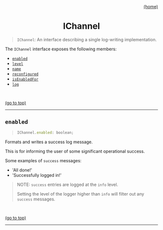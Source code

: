 <div id="top" align="right"><a href="https://github.com/auturge/logger#top">(home)</a></div>

# <h1 align="center">IChannel</h1> #

> `IChannel`: An interface describing a single log-writing implementation.

The `IChannel` interface exposes the following members:

- [`enabled`](#enabled)
- [`level`](#level-channel)
- [`name`](#name-channel)
- [`reconfigured`](#reconfigured)
- [`isEnabledFor`](#isEnabledFor)
- [`log`](#log-channel)

<br>

<a href="#top">(go to top)</a>

----

## `enabled` ##

> ```javascript
> IChannel.enabled: boolean;
> ```

Formats and writes a success log message.

This is for informing the user of some significant operational success.

Some examples of `success` messages:

- 'All done!'
- 'Successfully logged in!'

> NOTE: `success` entries are logged at the `info` level.
>
> Setting the level of the logger higher than `info` will filter out any `success` messages.

<br>

<a href="#top">(go to top)</a>

----
